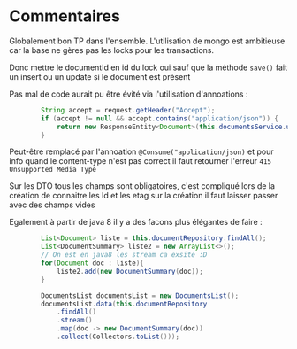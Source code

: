# Commentaires

Globalement bon TP dans l'ensemble. L'utilisation de mongo est ambitieuse car la base ne gères pas les locks pour les transactions.

Donc mettre le documentId en id du lock oui sauf que la méthode ``save()`` fait un insert ou un update si le document est présent

Pas mal de code aurait pu être évité via l'utilisation d'annoations : 
````java
        String accept = request.getHeader("Accept");
        if (accept != null && accept.contains("application/json")) {
            return new ResponseEntity<Document>(this.documentsService.updateDocument(document,documentId), HttpStatus.OK);
        }
````
Peut-être remplacé par l'annoation `@Consume("application/json)` et pour info quand le content-type n'est pas correct
il faut retourner l'erreur ``415 Unsupported Media Type``

Sur les DTO tous les champs sont obligatoires, c'est compliqué lors de la création de connaitre les Id et les etag sur 
la création il faut laisser passer avec des champs vides

Egalement à partir de java 8 il y a des facons plus élégantes de faire : 
````java
        List<Document> liste = this.documentRepository.findAll();
        List<DocumentSummary> liste2 = new ArrayList<>();
        // On est en java8 les stream ca exsite :D
        for(Document doc : liste){
            liste2.add(new DocumentSummary(doc));
        }
````
````java
        DocumentsList documentsList = new DocumentsList();
        documentsList.data(this.documentRepository
            .findAll()
            .stream()
            .map(doc -> new DocumentSummary(doc))
            .collect(Collectors.toList()));
````

